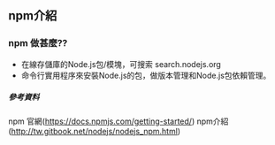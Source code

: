 ## npm介紹

### npm 做甚麼??
- 在線存儲庫的Node.js包/模塊，可搜索 search.nodejs.org
- 命令行實用程序來安裝Node.js的包，做版本管理和Node.js包依賴管理。







##### 參考資料
npm 官網(https://docs.npmjs.com/getting-started/)
npm介紹(http://tw.gitbook.net/nodejs/nodejs_npm.html)
